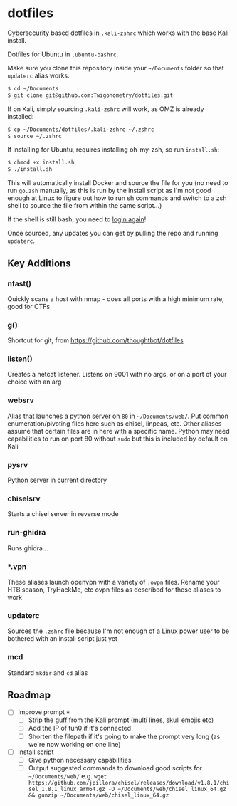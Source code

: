 # dotfiles

Cybersecurity based dotfiles in `.kali-zshrc` which works with the base Kali install.

Dotfiles for Ubuntu in `.ubuntu-bashrc`.

Make sure you clone this repository inside your `~/Documents` folder so that `updaterc` alias works.

```bash
$ cd ~/Documents
$ git clone git@github.com:Twigonometry/dotfiles.git
```

If on Kali, simply sourcing `.kali-zshrc` will work, as OMZ is already installed:

```bash
$ cp ~/Documents/dotfiles/.kali-zshrc ~/.zshrc
$ source ~/.zshrc
```

If installing for Ubuntu, requires installing oh-my-zsh, so run `install.sh`:

```bash
$ chmod +x install.sh
$ ./install.sh
```

This will automatically install Docker and source the file for you (no need to run `go.zsh` manually, as this is run by the install script as I'm not good enough at Linux to figure out how to run sh commands and switch to a zsh shell to source the file from within the same script...)

If the shell is still bash, you need to [login again](https://askubuntu.com/questions/195361/chsh-s-usr-bin-zsh-not-working)!

Once sourced, any updates you can get by pulling the repo and running `updaterc`.

## Key Additions

### nfast()

Quickly scans a host with nmap - does all ports with a high minimum rate, good for CTFs

### g()

Shortcut for git, from https://github.com/thoughtbot/dotfiles

### listen()

Creates a netcat listener. Listens on 9001 with no args, or on a port of your choice with an arg

### websrv

Alias that launches a python server on `80` in `~/Documents/web/`. Put common enumeration/pivoting files here such as chisel, linpeas, etc. Other aliases assume that certain files are in here with a specific name. Python may need capabilities to run on port 80 without `sudo` but this is included by default on Kali

### pysrv

Python server in current directory

### chiselsrv

Starts a chisel server in reverse mode

### run-ghidra

Runs ghidra...

### \*.vpn

These aliases launch openvpn with a variety of `.ovpn` files. Rename your HTB season, TryHackMe, etc ovpn files as described for these aliases to work

### updaterc

Sources the `.zshrc` file because I'm not enough of a Linux power user to be bothered with an install script just yet

### mcd

Standard `mkdir` and `cd` alias

## Roadmap

- [ ] Improve prompt 💀
  - [ ] Strip the guff from the Kali prompt (multi lines, skull emojis etc)
  - [ ] Add the IP of tun0 if it's connected
  - [ ] Shorten the filepath if it's going to make the prompt very long (as we're now working on one line)
- [ ] Install script
  - [ ] Give python necessary capabilities
  - [ ] Output suggested commands to download good scripts for `~/Documents/web/` e.g. `wget https://github.com/jpillora/chisel/releases/download/v1.8.1/chisel_1.8.1_linux_arm64.gz -O ~/Documents/web/chisel_linux_64.gz && gunzip ~/Documents/web/chisel_linux_64.gz`
